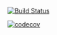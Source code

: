 [![Build Status](https://travis-ci.org/Rocket47/job4j.svg?branch=master)](https://travis-ci.org/Rocket47/job4j)


[![codecov](https://codecov.io/gh/Rocket47/job4j/branch/master/graph/badge.svg)](https://codecov.io/gh/Rocket47/job4j)




